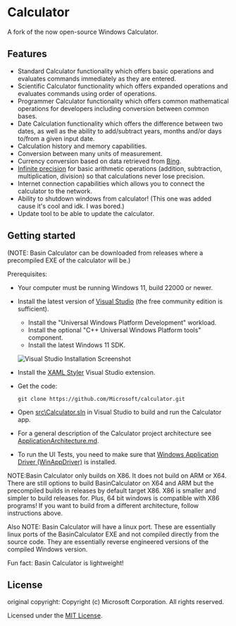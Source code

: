 # Calculator
A fork of the now open-source Windows Calculator.

## Features
- Standard Calculator functionality which offers basic operations and evaluates commands immediately as they are entered.
- Scientific Calculator functionality which offers expanded operations and evaluates commands using order of operations.
- Programmer Calculator functionality which offers common mathematical operations for developers including conversion between common bases.
- Date Calculation functionality which offers the difference between two dates, as well as the ability to add/subtract years, months and/or days to/from a given input date.
- Calculation history and memory capabilities.
- Conversion between many units of measurement.
- Currency conversion based on data retrieved from [Bing](https://www.bing.com).
- [Infinite precision](https://en.wikipedia.org/wiki/Arbitrary-precision_arithmetic) for basic
  arithmetic operations (addition, subtraction, multiplication, division) so that calculations
  never lose precision.
- Internet connection capabilities which allows you to connect the calculator to the network.
- Ability to shutdown windows from calculator! (This one was added cause it's cool and idk. I was bored.)
- Update tool to be able to update the calculator.
## Getting started

(NOTE: Basin Calculator can be downloaded from releases where a precompiled EXE of the calculator will be.)

Prerequisites:
- Your computer must be running Windows 11, build 22000 or newer.
- Install the latest version of [Visual Studio](https://developer.microsoft.com/en-us/windows/downloads) (the free community edition is sufficient).
  - Install the "Universal Windows Platform Development" workload.
  - Install the optional "C++ Universal Windows Platform tools" component.
  - Install the latest Windows 11 SDK.

  ![Visual Studio Installation Screenshot](docs/Images/VSInstallationScreenshot.png)
- Install the [XAML Styler](https://marketplace.visualstudio.com/items?itemName=TeamXavalon.XAMLStyler) Visual Studio extension.

- Get the code:
    ```
    git clone https://github.com/Microsoft/calculator.git
    ```

- Open [src\Calculator.sln](/src/Calculator.sln) in Visual Studio to build and run the Calculator app.
- For a general description of the Calculator project architecture see [ApplicationArchitecture.md](docs/ApplicationArchitecture.md).
- To run the UI Tests, you need to make sure that
  [Windows Application Driver (WinAppDriver)](https://github.com/microsoft/WinAppDriver/releases/latest)
  is installed.

NOTE:Basin Calculator only builds on X86. It does not build on ARM or X64. There are still options to build BasinCalculator on X64 and ARM but the precompiled builds in releases by default target X86. X86 is smaller and simpler to build releases for. Plus, 64 bit windows is compatible with X86 programs! If you want to build from a different architecture, follow instructions above.

Also NOTE: Basin Calculator will have a linux port. These are essentially linux ports of the BasinCalculator EXE and not  compiled directly from the source code. They are essentially reverse engineered versions of the compiled Windows version.

Fun fact: Basin Calculator is lightweight! 


## License
original copyright:
Copyright (c) Microsoft Corporation. All rights reserved.

Licensed under the [MIT License](./LICENSE).
